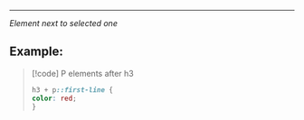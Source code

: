 ***
*Element next to selected one*
## Example:
>[!code] P elements after h3
>```css
>h3 + p::first-line {
>color: red;
>}
>```
